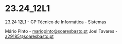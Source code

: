 # 23.24_12L1
23.24 12L1 - CP Técnico de Informática - Sistemas

Mário Pinto - mariopinto@soaresbasto.pt
Joel Tavares - a29185@soaresbasto.pt